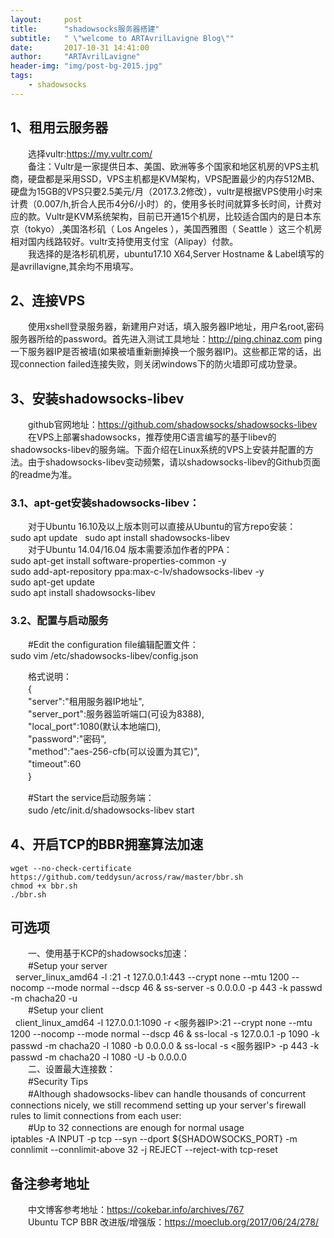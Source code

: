 ```yaml
---
layout:     post
title:      "shadowsocks服务器搭建"
subtitle:   " \"welcome to ARTAvrilLavigne Blog\""
date:       2017-10-31 14:41:00
author:     "ARTAvrilLavigne"
header-img: "img/post-bg-2015.jpg"
tags:
    - shadowsocks
---
```

## 1、租用云服务器  
　　选择vultr:https://my.vultr.com/  
　　备注：Vultr是一家提供日本、美国、欧洲等多个国家和地区机房的VPS主机商，硬盘都是采用SSD，VPS主机都是KVM架构，VPS配置最少的内存512MB、硬盘为15GB的VPS只要2.5美元/月（2017.3.2修改），vultr是根据VPS使用小时来计费（0.007/h,折合人民币4分6/小时）的，使用多长时间就算多长时间，计费对应的款。Vultr是KVM系统架构，目前已开通15个机房，比较适合国内的是日本东京（tokyo）,美国洛杉矶（ Los Angeles ），美国西雅图（ Seattle ）这三个机房相对国内线路较好。vultr支持使用支付宝（Alipay）付款。  
　　我选择的是洛杉矶机房，ubuntu17.10 X64,Server Hostname & Label填写的是avrillavigne,其余均不用填写。  
## 2、连接VPS  
　　使用xshell登录服务器，新建用户对话，填入服务器IP地址，用户名root,密码服务器所给的password。首先进入测试工具地址：http://ping.chinaz.com ping一下服务器IP是否被墙(如果被墙重新删掉换一个服务器IP)。这些都正常的话，出现connection failed连接失败，则关闭windows下的防火墙即可成功登录。  
## 3、安装shadowsocks-libev  
　　github官网地址：https://github.com/shadowsocks/shadowsocks-libev  
　　在VPS上部署shadowsocks，推荐使用C语言编写的基于libev的shadowsocks-libev的服务端。下面介绍在Linux系统的VPS上安装并配置的方法。由于shadowsocks-libev变动频繁，请以shadowsocks-libev的Github页面的readme为准。  
### 3.1、apt-get安装shadowsocks-libev：  
　　对于Ubuntu 16.10及以上版本则可以直接从Ubuntu的官方repo安装：  
    sudo apt update   
    sudo apt install shadowsocks-libev  
　　对于Ubuntu 14.04/16.04 版本需要添加作者的PPA：  
    sudo apt-get install software-properties-common -y  
    sudo add-apt-repository ppa:max-c-lv/shadowsocks-libev -y  
    sudo apt-get update  
    sudo apt install shadowsocks-libev  
### 3.2、配置与启动服务  
　　#Edit the configuration file编辑配置文件：  
    sudo vim /etc/shadowsocks-libev/config.json  
    
　　格式说明：  
　　{  
　　"server":"租用服务器IP地址",  
　　"server_port":服务器监听端口(可设为8388),  
　　"local_port":1080(默认本地端口),  
　　"password":"密码",  
　　"method":"aes-256-cfb(可以设置为其它)",  
　　"timeout":60  
　　}  
  
　　#Start the service启动服务端：  
　　sudo /etc/init.d/shadowsocks-libev start  

## 4、开启TCP的BBR拥塞算法加速  
    wget --no-check-certificate https://github.com/teddysun/across/raw/master/bbr.sh  
    chmod +x bbr.sh  
    ./bbr.sh  

## 可选项  
　　一、使用基于KCP的shadowsocks加速：  
　　#Setup your server  
    server_linux_amd64 -l :21 -t 127.0.0.1:443 --crypt none --mtu 1200 --nocomp --mode normal --dscp 46 & ss-server -s 0.0.0.0 -p 443 -k passwd -m chacha20 -u  
　　#Setup your client  
    client_linux_amd64 -l 127.0.0.1:1090 -r <服务器IP>:21 --crypt none --mtu 1200 --nocomp --mode normal --dscp 46 & ss-local -s 127.0.0.1 -p 1090 -k passwd -m chacha20 -l 1080 -b 0.0.0.0 & ss-local -s <服务器IP> -p 443 -k passwd -m chacha20 -l 1080 -U -b 0.0.0.0  
　　二、设置最大连接数：  
　　#Security Tips  
　　#Although shadowsocks-libev can handle thousands of concurrent connections nicely, we still recommend setting up your server's 
firewall rules to limit connections from each user:  
　　#Up to 32 connections are enough for normal usage  
    iptables -A INPUT -p tcp --syn --dport ${SHADOWSOCKS_PORT} -m connlimit --connlimit-above 32 -j REJECT --reject-with tcp-reset  


## 备注参考地址  

　　中文博客参考地址：https://cokebar.info/archives/767  
　　Ubuntu TCP BBR 改进版/增强版：https://moeclub.org/2017/06/24/278/  


